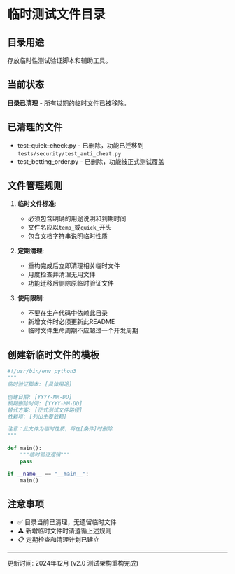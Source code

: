 # 临时测试文件目录

## 目录用途
存放临时性测试验证脚本和辅助工具。

## 当前状态
**目录已清理** - 所有过期的临时文件已被移除。

## 已清理的文件
- ~~test_quick_check.py~~ - 已删除，功能已迁移到 `tests/security/test_anti_cheat.py`
- ~~test_betting_order.py~~ - 已删除，功能被正式测试覆盖

## 文件管理规则

1. **临时文件标准**:
   - 必须包含明确的用途说明和到期时间
   - 文件名应以`temp_`或`quick_`开头
   - 包含文档字符串说明临时性质

2. **定期清理**:
   - 重构完成后立即清理相关临时文件
   - 月度检查并清理无用文件
   - 功能迁移后删除原临时验证文件

3. **使用限制**:
   - 不要在生产代码中依赖此目录
   - 新增文件时必须更新此README
   - 临时文件生命周期不应超过一个开发周期

## 创建新临时文件的模板

```python
#!/usr/bin/env python3
"""
临时验证脚本: [具体用途]

创建日期: [YYYY-MM-DD]
预期删除时间: [YYYY-MM-DD] 
替代方案: [正式测试文件路径]
依赖项: [列出主要依赖]

注意：此文件为临时性质，将在[条件]时删除
"""

def main():
    """临时验证逻辑"""
    pass

if __name__ == "__main__":
    main()
```

## 注意事项
- ✅ 目录当前已清理，无遗留临时文件
- ⚠️ 新增临时文件时请遵循上述规则
- 📋 定期检查和清理计划已建立

---
更新时间: 2024年12月 (v2.0 测试架构重构完成) 